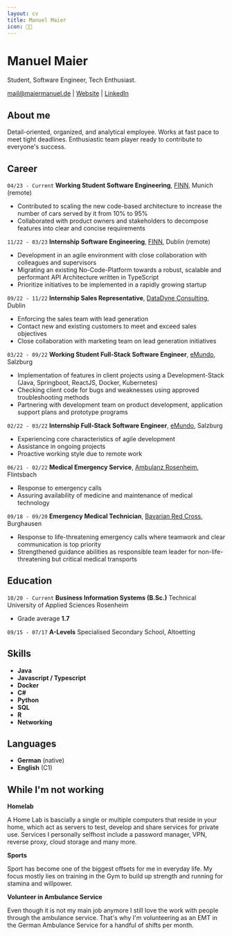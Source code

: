 ```yaml
---
layout: cv
title: Manuel Maier
icon: 👨‍💻
---
```

# Manuel Maier
Student, Software Engineer, Tech Enthusiast.

<div id="webaddress">
<a href="mailto:mail@maiermanuel.de" target="_blank">mail@maiermanuel.de</a>
| <a href="https://manuelmaier.site" target="_blank">Website</a> | 
<a href="https://www.linkedin.com/in/hi-its-manuel/?locale=en_US" target="_blank">LinkedIn</a>
</div>


## About me

Detail-oriented, organized, and analytical employee. Works at fast pace to meet tight deadlines. Enthusiastic team player ready to contribute to everyone's success.

## Career

`04/23 - Current`
__Working Student Software Engineering__,
<a href="https://www.linkedin.com/company/finn-auto/mycompany/" target="_blank">FINN</a>, Munich (remote)

- Contributed to scaling the new code-based architecture to increase the number of cars served by it from 10% to 95%
- Collaborated with product owners and stakeholders to decompose features into clear and concise requirements 

<p class="paragraph"></p>

`11/22 - 03/23`
__Internship Software Engineering__,
<a href="https://www.linkedin.com/company/finn-auto/mycompany/" target="_blank">FINN</a>, Dublin (remote)

- Development in an agile environment with close collaboration with colleagues and supervisors
- Migrating an existing No-Code-Platform towards a robust, scalable and performant API Architecture written in TypeScript
- Prioritize initiatives to be implemented in a rapidly growing startup

<p class="paragraph"></p>

`09/22 - 11/22`
__Internship Sales Representative__, <a href="https://www.linkedin.com/company/datadyne-consulting/" target="_blank">DataDyne Consulting</a>, Dublin

- Enforcing the sales team with lead generation
- Contact new and existing customers to meet and exceed sales objectives
- Close collaboration with marketing team on lead generation initiatives

<p class="paragraph"></p>

`03/22 - 09/22`
__Working Student Full-Stack Software Engineer__, <a href="https://www.linkedin.com/company/emundo-gmbh/" target="_blank">eMundo</a>, Salzburg

- Implementation of features in client projects using a Development-Stack (Java, Springboot, ReactJS, Docker, Kubernetes)
- Checking client code for bugs and weaknesses using approved troubleshooting methods
- Partnering with development team on product development, application support plans and prototype programs

<p class="paragraph"></p>


`02/22 - 03/22`
__Internship Full-Stack Software Engineer__, <a href="https://www.linkedin.com/company/emundo-gmbh/" target="_blank">eMundo</a>, Salzburg

- Experiencing core characteristics of agile development
- Assistance in ongoing projects
- Proactive working style due to remote work

<p class="paragraph"></p>


`06/21 - 02/22`
__Medical Emergency Service__, <a href="https://www.linkedin.com/company/ambulanz-rosenheim-gmbh/" target="_blank">Ambulanz Rosenheim</a>, Flintsbach

- Response to emergency calls
- Assuring availability of medicine and maintenance of medical technology

<p class="paragraph"></p>

`09/18 - 09/20`
__Emergency Medical Technician__, <a href="https://www.linkedin.com/company/brk-bayerisches-rotes-kreuz/" target="_blank">Bavarian Red Cross</a>, Burghausen

- Response to life-threatening emergency calls where teamwork and clear communication is top priority
- Strengthened guidance abilities as responsible team leader for non-life-threatening but critical medical transports

<p class="pageBreak"></p>


## Education

`10/20 - Current`
__Business Information Systems (B.Sc.)__ Technical University of Applied Sciences Rosenheim

- Grade average __1.7__ 

<p class="paragraph"></p>


`09/15 - 07/17`
__A-Levels__ Specialised Secondary School, Altoetting



## Skills

<ul class="skills">
<li class="item"><strong>Java</strong></li>
<li class="item"><strong>Javascript / Typescript</strong></li>
<li class="item"><strong>Docker</strong></li>
<li class="item"><strong>C#</strong></li>
<li class="item"><strong>Python</strong></li>
<li class="item"><strong>SQL</strong></li>
<li class="item"><strong>R</strong></li>
<li class="item"><strong>Networking</strong></li>
</ul>


## Languages

<ul class="skills">
<li class="item"><strong>German</strong> (native)</li>
<li class="item"><strong>English</strong> (C1)</li>
</ul>

## While I'm not working

__Homelab__

A Home Lab is bascially a single or multiple computers that reside in your home, which act as servers to test, develop and share services for private use. Services I personally selfhost include a password manager, VPN, reverse proxy, cloud storage and many more.

<p class="paragraph"></p>

__Sports__

Sport has become one of the biggest offsets for me in everyday life. My focus mostly lies on training in the Gym to build up strength and running for stamina and willpower.

<p class="paragraph"></p>

__Volunteer in Ambulance Service__

Even though it is not my main job anymore I still love the work with people through the ambulance service. That's why I'm volunteering as an EMT in the German Ambulance Service for a handful of shifts per month.
